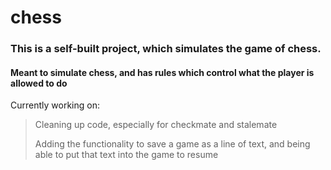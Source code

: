 # chess

### This is a self-built project, which simulates the game of chess.
#### Meant to simulate chess, and has rules which control what the player is allowed to do

Currently working on:
> Cleaning up code, especially for checkmate and stalemate
>
> Adding the functionality to save a game as a line of text, and being able to put that text into the game to resume
